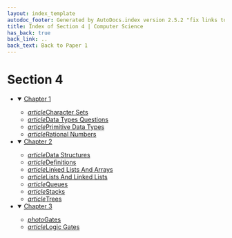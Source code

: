 ```yaml
---
layout: index_template
autodoc_footer: Generated by AutoDocs.index version 2.5.2 "fix links to documents" ⓒ Starwort, 2020
title: Index of Section 4 | Computer Science
has_back: true
back_link: ..
back_text: Back to Paper 1
---
```


# **Section 4**

- <details open><summary><a href='./chapter_1'>Chapter 1</a></summary>

  - <a href='./chapter_1/character_sets.html'><i title='MD file' class="material-icons">article</i>Character Sets</a>
  - <a href='./chapter_1/data_types_questions.html'><i title='MD file' class="material-icons">article</i>Data Types Questions</a>
  - <a href='./chapter_1/primitive_data_types.html'><i title='MD file' class="material-icons">article</i>Primitive Data Types</a>
  - <a href='./chapter_1/rational_numbers.html'><i title='MD file' class="material-icons">article</i>Rational Numbers</a>

  </details>
- <details open><summary><a href='./chapter_2'>Chapter 2</a></summary>

  - <a href='./chapter_2/data_structures.html'><i title='MD file' class="material-icons">article</i>Data Structures</a>
  - <a href='./chapter_2/definitions.html'><i title='MD file' class="material-icons">article</i>Definitions</a>
  - <a href='./chapter_2/linked_lists_and_arrays.html'><i title='MD file' class="material-icons">article</i>Linked Lists And Arrays</a>
  - <a href='./chapter_2/lists_and_linked_lists.html'><i title='MD file' class="material-icons">article</i>Lists And Linked Lists</a>
  - <a href='./chapter_2/queues.html'><i title='MD file' class="material-icons">article</i>Queues</a>
  - <a href='./chapter_2/stacks.html'><i title='MD file' class="material-icons">article</i>Stacks</a>
  - <a href='./chapter_2/trees.html'><i title='MD file' class="material-icons">article</i>Trees</a>

  </details>
- <details open><summary><a href='./chapter_3'>Chapter 3</a></summary>

  - <a href='./chapter_3/gates.png'><i title='PNG file' class="material-icons">photo</i>Gates</a>
  - <a href='./chapter_3/logic_gates.html'><i title='MD file' class="material-icons">article</i>Logic Gates</a>

  </details>
